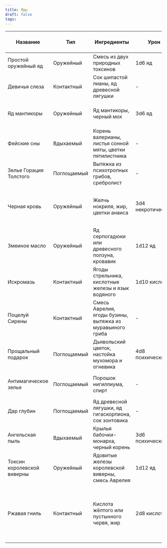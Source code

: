 ```yaml
---
title: Яды
draft: false
tags:
---
```


| Название                   | Тип         | Ингредиенты                                               | Урон              | Тип спасброска и Сл          | Эффект                                                                                                                    |
| -------------------------- | ----------- | --------------------------------------------------------- | ----------------- | ---------------------------- | ------------------------------------------------------------------------------------------------------------------------- |
| Простой оружейный яд       | Оружейный   | Смесь из двух природных токсинов                          | 1d6 яд            | Телосложение 11              | Отравлен на 1 минуту                                                                                                      |
| Девичья слеза              | Контактный  | Сок шипастой лианы, яд древесной лягушки                  | -                 | Телосложение 13              | Паралич на 1 минуту                                                                                                       |
| Яд мантикоры               | Оружейный   | Яд мантикоры, черный мох                                  | 3d6 яд            | Телосложение 16, повторяемый | 1d6 ядом в начале каждого своего хода в течение 1 минуты                                                                  |
| Фейские сны                | Вдыхаемый   | Корень валерианы, листья сонной мяты, цветки пятилистника | -                 | Мудрость 12                  | Засыпает на 1d4 часов или до пробуждения                                                                                  |
| Зелье Горация Толстого     | Поглощаемый | Вытяжка из психотропных грибов, сребролист                | -                 | Мудрость 18                  | Аналогично эффекту заклинания Смятение                                                                                    |
| Черная кровь               | Оружейный   | Желчь нокриля, жир, цветки анаиса                         | 3d4 некротический | Телосложение 15              | При получении колющего или режущего урона дополнительно получает 1d6 урона                                                |
| Змеиное масло              | Оружейный   | Яд серпогадюки или древесного ползуна, кровавик           | 1d12 яд           | Телосложение 11              | -                                                                                                                         |
| Искромазь                  | Контактный  | Ягоды стрельника, кислотные железы и язык водяного        | 1d10 кислота      | Телосложение 13              | -1 КД на 1 час, не увеличивается                                                                                          |
| Поцелуй Сирены             | Контактный  | Смесь Аврелия, ягоды бузины, вытяжка из муравьиного гриба | -                 | Мудрость 15                  | Очарование на 1 час                                                                                                       |
| Прощальный подарок         | Поглощаемый | Дьявольский цветок, настойка мухомора и огневика          | 4d8 психический   | Телосложение 14              | Кратковременное безумие                                                                                                   |
| Антимагическое зелье       | Поглощаемый | Порошок нигиллиума, спирт                                 | -                 | -                            | Не может использовать заговоры и заклинания                                                                               |
| Дар глубин                 | Поглощаемый | Яд древесной лягушки, яд гигаскорпиона, сок зонтовика     | -                 | Телосложение 16              | Паралич, удушение на 10 мин                                                                                               |
| Ангельская пыль            | Вдыхаемый   | Крылья бабочки-монарха, черный корень                     | 3d6 психический   | Телосложение 14              | Ослепление на 1 час                                                                                                       |
| Токсин королевской виверны | Оружейный   | Ядовитые железы королевской виверны, смесь Аврелия        | 1d12 яд           | Телосложение 14, повторяемый | 1d10 ядом в течение 1 мин                                                                                                 |
| Ржавая гниль               | Контактный  | Кислота жёлтого или пустынного червя, жир                 | 2d8 кислота       | Телосложение 14              | -1 к прочности предмета, на который был нанесен. -1 КД для брони, -1 к броскам атаки и урона для оружия, не увеличивается |
